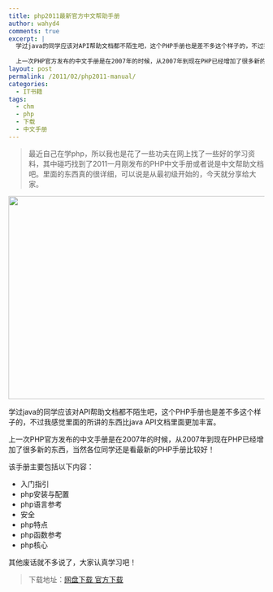 ```yaml
---
title: php2011最新官方中文帮助手册
author: wahyd4
comments: true
excerpt: |
  学过java的同学应该对API帮助文档都不陌生吧，这个PHP手册也是差不多这个样子的，不过我感觉里面的所讲的东西比java API文档里面更加丰富。
  
  上一次PHP官方发布的中文手册是在2007年的时候，从2007年到现在PHP已经增加了很多新的东西，当然各位同学还是看最新的PHP手册比较好！
layout: post
permalink: /2011/02/php2011-manual/
categories:
  - IT书籍
tags:
  - chm
  - php
  - 下载
  - 中文手册
---
```

> 最近自己在学php，所以我也是花了一些功夫在网上找了一些好的学习资料，其中碰巧找到了2011一月刚发布的PHP中文手册或者说是中文帮助文档吧。里面的东西真的很详细，可以说是从最初级开始的，今天就分享给大家。

[<img class="aligncenter size-full wp-image-1417" title="2-7-1_conew1" src="/images/2011/02/2-7-1_conew1.jpg" alt="" width="600" height="400" />][1]

学过java的同学应该对API帮助文档都不陌生吧，这个PHP手册也是差不多这个样子的，不过我感觉里面的所讲的东西比java API文档里面更加丰富。

上一次PHP官方发布的中文手册是在2007年的时候，从2007年到现在PHP已经增加了很多新的东西，当然各位同学还是看最新的PHP手册比较好！

该手册主要包括以下内容：

*   入门指引
*   php安装与配置
*   php语言参考
*   安全
*   php特点
*   php函数参考
*   php核心

其他废话就不多说了，大家认真学习吧！

> 下载地址：<a href="http://u.115.com/file/f17c964757" target="_blank">网盘下载 </a> <a href="http://cn2.php.net/get/php_manual_zh.chm/from/a/mirror" target="_blank">官方下载</a>

 [1]: /images/2011/02/2-7-1_conew1.jpg
